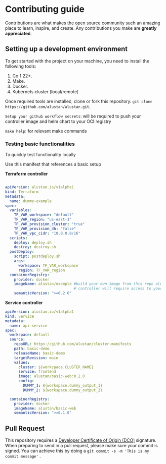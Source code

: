 # Contributing guide

Contributions are what makes the open source community such an amazing place to learn, inspire, and create. Any contributions you make are **greatly appreciated**.

## Setting up a development environment

To get started with the project on your machine, you need to install the following tools:
1. Go 1.22+. 
2. Make. 
3. Docker. 
4. Kubernets cluster (local/remote)

Once required tools are installed, clone or fork this repository. `git clone https://github.com/alustan/alustan.git`.

`Setup your github workflow secrets`: will be required to push your controller image and helm chart to your OCI registry

`make help`: for relevant make commands


### Testing basic functionalities

To quickly test functionality locally

Use this manifest that references a basic setup

**Terraform controller**

```yaml

apiVersion: alustan.io/v1alpha1
kind: Terraform
metadata:
  name: dummy-example
spec:
  variables:
    TF_VAR_workspace: "default"
    TF_VAR_region: "us-east-1"
    TF_VAR_provision_cluster: "true"
    TF_VAR_provision_db: "false"
    TF_VAR_vpc_cidr: "10.0.0.0/16"
  scripts:
    deploy: deploy.sh
    destroy: destroy.sh
  postDeploy:
    script: postdeploy.sh
    args:
      workspace: TF_VAR_workspace
      region: TF_VAR_region
  containerRegistry:
    provider: docker
    imageName: alustan/example #build your own image from this repo alustan/basic-example since the 
                               # controller will require access to your registry to get tags that match   semantic constraint. Add registry secret to helm values files as specified in Readme before installing the helm chart in a k8s cluster
    semanticVersion: ">=0.2.0"

```

**Service controller**

```yaml
apiVersion: alustan.io/v1alpha1
kind: Service
metadata:
  name: api-service
spec:
  workspace: default
  source:
    repoURL: https://github.com/alustan/cluster-manifests
    path: basic-demo
    releaseName: basic-demo
    targetRevision: main
    values:
      cluster: ${workspace.CLUSTER_NAME}
      service: frontend
      image: alustan/basic-web:0.2.0
      config:
        DUMMY_1: ${workspace.dummy_output_1}
        DUMMY_2: ${workspace.dummy_output_2}

  containerRegistry:
    provider: docker
    imageName: alustan/basic-web
    semanticVersion: ">=0.1.0"

```

## Pull Request

This repository requires a [Developer Certificate of Origin (DCO)](https://developercertificate.org/) signature. 
When preparing to send in a pull request, please make sure your commit is signed. You can achieve this by doing a `git commit -s -m 'This is my commit message'` .

